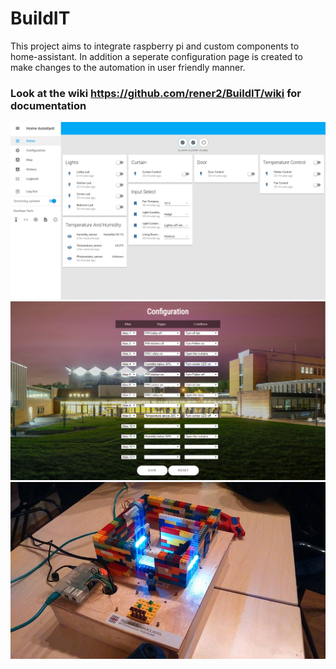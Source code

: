 # BuildIT
This project aims to integrate raspberry pi and custom components to home-assistant. In addition a seperate configuration page is created to make changes to the automation in user friendly manner.  
### Look at the wiki https://github.com/rener2/BuildIT/wiki for documentation
![alt tag](https://raw.githubusercontent.com/rener2/BuildIT/master/images/front-end.png)  
![alt tag](https://raw.githubusercontent.com/rener2/BuildIT/master/images/Configuration_page.png) 
![alt tag](https://raw.githubusercontent.com/rener2/BuildIT/master/images/House.jpg)
